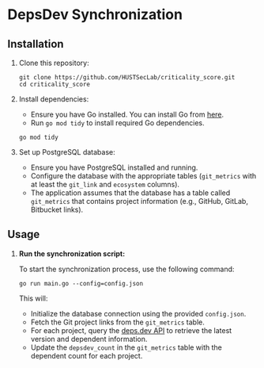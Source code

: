# DepsDev Synchronization

## Installation

1. Clone this repository:

   ```
   git clone https://github.com/HUSTSecLab/criticality_score.git
   cd criticality_score
   ```

2. Install dependencies:

   - Ensure you have Go installed. You can install Go from [here](https://golang.org/doc/install).
   - Run `go mod tidy` to install required Go dependencies.

   ```
   go mod tidy
   ```

3. Set up PostgreSQL database:

   - Ensure you have PostgreSQL installed and running.
   - Configure the database with the appropriate tables (`git_metrics` with at least the `git_link` and `ecosystem` columns).
   - The application assumes that the database has a table called `git_metrics` that contains project information (e.g., GitHub, GitLab, Bitbucket links).

## Usage

1. **Run the synchronization script:**

   To start the synchronization process, use the following command:

   ```
   go run main.go --config=config.json
   ```

   This will:

   - Initialize the database connection using the provided `config.json`.
   - Fetch the Git project links from the `git_metrics` table.
   - For each project, query the [deps.dev API](https://api.deps.dev/) to retrieve the latest version and dependent information.
   - Update the `depsdev_count` in the `git_metrics` table with the dependent count for each project.